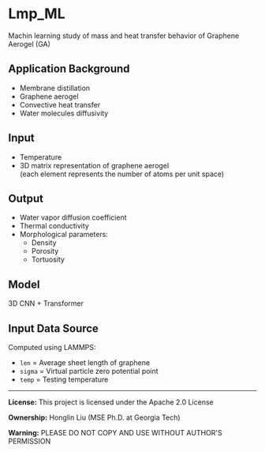 # Lmp_ML
Machin learning study of mass and heat transfer behavior of Graphene Aerogel (GA)

## Application Background
- Membrane distillation
- Graphene aerogel
- Convective heat transfer
- Water molecules diffusivity

## Input
- Temperature  
- 3D matrix representation of graphene aerogel  
  (each element represents the number of atoms per unit space)

## Output
- Water vapor diffusion coefficient  
- Thermal conductivity  
- Morphological parameters:  
  - Density  
  - Porosity  
  - Tortuosity  

## Model
3D CNN + Transformer

## Input Data Source
Computed using LAMMPS:  
- `len` = Average sheet length of graphene  
- `sigma` = Virtual particle zero potential point  
- `temp` = Testing temperature

----
**License:** This project is licensed under the Apache 2.0 License

**Ownership:** Honglin Liu (MSE Ph.D. at Georgia Tech)

**Warning:** PLEASE DO NOT COPY AND USE WITHOUT AUTHOR'S PERMISSION 
